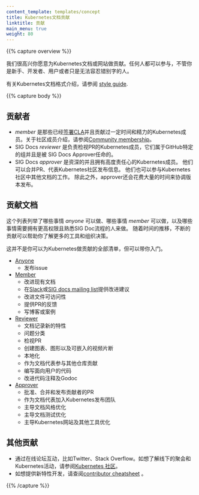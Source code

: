 ```yaml
---
content_template: templates/concept
title: Kubernetes文档贡献
linktitle: 贡献
main_menu: true
weight: 80
---
```


{{% capture overview %}}

我们很高兴你愿意为Kubernetes文档或网站做贡献。任何人都可以参与，不管你是新手、开发者、用户或者只是无法容忍错别字的人。

有关Kubernetes文档格式介绍，请参阅 [style guide](/docs/contribute/style/style-guide/).

{{% capture body %}}

## 贡献者

- _member_ 是那些已经[签署CLA](/docs/contribute/start#sign-the-cla)并且贡献过一定时间和精力的Kubernetes成员。关于社区成员介绍，请参阅[Community membership](https://github.com/kubernetes/community/blob/master/community-membership.md)。
- SIG Docs _reviewer_ 是负责检视PR的Kubernetes成员，它们属于GitHub特定的组并且是被 SIG Docs Approver任命的。
- SIG Docs _approver_ 是资深的并且拥有高度责任心的Kubernetes成员。
  他们可以合并PR、代表Kubernetes社区发布信息。
  他们也可以参与Kubernetes社区中其他文档的工作。
  除此之外，approver还会花费大量的时间来协调版本发布。

## 贡献文档

这个列表列举了哪些事情 _anyone_ 可以做、哪些事情 _member_ 可以做，以及哪些事情需要拥有更高权限且熟悉SIG Doc流程的人来做。
随着时间的推移，不断的贡献可以帮助你了解更多的工具和组织决策。

这并不是你可以为Kubernetes做贡献的全部清单，但可以带你入门。

- [Anyone](/docs/contribute/start/)
  - 发布issue
- [Member](/docs/contribute/start/)
  - 改进现有文档
  - 在[Slack](http://slack.k8s.io/)或[SIG docs mailing list](https://groups.google.com/forum/#!forum/kubernetes-sig-docs)提供改进建议
  - 改进文件可访问性
  - 提供PR的反馈
  - 写博客或案例
- [Reviewer](/docs/contribute/intermediate/)
  - 文档记录新的特性
  - 问题分类
  - 检视PR
  - 创建图表、图形以及可嵌入的视频片断
  - 本地化
  - 作为文档代表参与其他仓库贡献
  - 编写面向用户的代码
  - 改进代码注释及Godoc
- [Approver](/docs/contribute/advanced/)
  - 批准、合并和发布贡献者的PR
  - 作为文档代表加入Kubernetes发布团队
  - 主导文档风格优化
  - 主导文档测试优化
  - 主导Kubernetes网站及其他工具优化


## 其他贡献

- 通过在线论坛互动，比如Twitter、Stack Overflow。如想了解线下的聚会和Kubernetes活动，请参阅[Kubernetes 社区](/community/)。
- 如想提供新特性开发，请查阅[contributor cheatsheet](https://github.com/kubernetes/community/tree/master/contributors/guide/contributor-cheatsheet) 。

{{% /capture %}}
